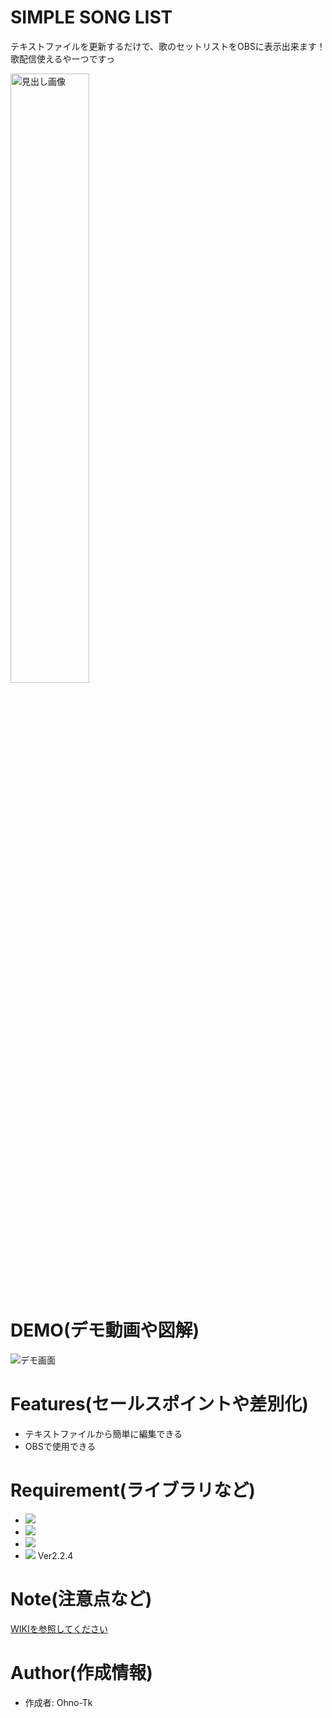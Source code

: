 # SIMPLE SONG LIST
テキストファイルを更新するだけで、歌のセットリストをOBSに表示出来ます！
歌配信使えるやーつですっ

<img src="https://user-images.githubusercontent.com/51406176/194073408-0c3bbd8d-185d-462b-96d5-494d7208613d.jpg" width="50%" alt="見出し画像">

# DEMO(デモ動画や図解)
![デモ画面](https://user-images.githubusercontent.com/51406176/194074711-11f2df09-e8b6-4d8d-9e0b-522ea5bd7649.gif)


# Features(セールスポイントや差別化)
- テキストファイルから簡単に編集できる
- OBSで使用できる

# Requirement(ライブラリなど)
- <img src="https://custom-icon-badges.herokuapp.com/badge/HTML-e34c26.svg?logo=HTML&logoColor=white">
- <img src="https://custom-icon-badges.herokuapp.com/badge/CSS-563d7c.svg?logo=css3">
- <img src="https://custom-icon-badges.herokuapp.com/badge/JavaScript-f1e05a.svg?logo=JavaScript&logoColor=white">
- <img src="https://img.shields.io/badge/-jQuery-0769AD.svg?logo=jquery&style=flat"> Ver2.2.4

# Note(注意点など)
[WIKIを参照してください](https://github.com/Ohno-Tk/OBS_Simple_Song_List/wiki)

# Author(作成情報)
- 作成者: Ohno-Tk
